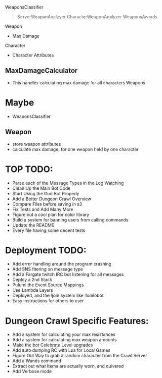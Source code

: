 WeaponsClassifier

> ServerWeaponAnalzyer
> CharacterWeaponAnalyzer
> WeaponsAwards


Weapon
  - Max Damage

Character
  - Character Attributes


MaxDamageCalculator
---
  - This handles calculating max damage for all characters Weapons

Maybe
=====
  - WeaponsClassifier

Weapon
------
  - store weapon attributes
  - calculate max damage, for one weapon held by one character



TOP TODO:
=========
  - Parse each of the Message Types in the Log Watching
  - Clean Up the Main Bot Code
  - Start Using the God Bot Properly
  - Add a Better Dungeon Crawl Overview
  - Compare Files before saving in s3
  - Fix Tests and Add Many More
  - Figure out a cool plan for color library
  - Build a system for banning users from calling commands
  - Update the README
  - Every file having some decent tests


Deployment TODO:
================
  - Add error handling around the program crashing
  - Add SNS fitering on message type
  - Add a Fargate twitch IRC bot listening for all messages
  - Deploy a 2nd Stack
  - Pulumi the Event Source Mappings
  - Use Lambda Layers
  - Deployed, and the !join system like !lomlobot
  - Easy instructions for others to user


Dungeon Crawl Specific Features:
================================
  - Add a system for calculating your max resistances
  - Add a system for calculating max weapon amounts
  - Make the bot Celebrate Level upgrades
  - Add auto dumping RC with Lua for Local Games
  - Figure Out Way to grab a random character from the Crawl Server
  - Add a Wands command
  - Extract out what Items are actually worn, and quivered
  - Add Verbose mode
